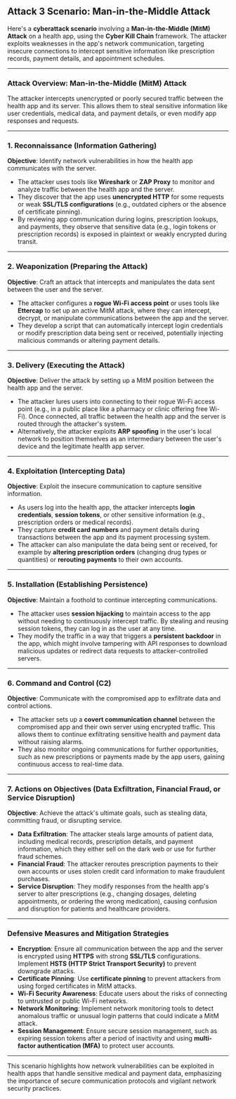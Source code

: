 ## **Attack 3 Scenario: Man-in-the-Middle Attack**


Here's a **cyberattack scenario** involving a **Man-in-the-Middle (MitM) Attack** on a health app, using the **Cyber Kill Chain** framework. The attacker exploits weaknesses in the app's network communication, targeting insecure connections to intercept sensitive information like prescription records, payment details, and appointment schedules.

* * * * *

### **Attack Overview: Man-in-the-Middle (MitM) Attack**

The attacker intercepts unencrypted or poorly secured traffic between the health app and its server. This allows them to steal sensitive information like user credentials, medical data, and payment details, or even modify app responses and requests.

* * * * *

### 1\. **Reconnaissance** (Information Gathering)

**Objective**: Identify network vulnerabilities in how the health app communicates with the server.

-   The attacker uses tools like **Wireshark** or **ZAP Proxy** to monitor and analyze traffic between the health app and the server.
-   They discover that the app uses **unencrypted HTTP** for some requests or weak **SSL/TLS configurations** (e.g., outdated ciphers or the absence of certificate pinning).
-   By reviewing app communication during logins, prescription lookups, and payments, they observe that sensitive data (e.g., login tokens or prescription records) is exposed in plaintext or weakly encrypted during transit.

* * * * *

### 2\. **Weaponization** (Preparing the Attack)

**Objective**: Craft an attack that intercepts and manipulates the data sent between the user and the server.

-   The attacker configures a **rogue Wi-Fi access point** or uses tools like **Ettercap** to set up an active MitM attack, where they can intercept, decrypt, or manipulate communications between the app and the server.
-   They develop a script that can automatically intercept login credentials or modify prescription data being sent or received, potentially injecting malicious commands or altering payment details.

* * * * *

### 3\. **Delivery** (Executing the Attack)

**Objective**: Deliver the attack by setting up a MitM position between the health app and the server.

-   The attacker lures users into connecting to their rogue Wi-Fi access point (e.g., in a public place like a pharmacy or clinic offering free Wi-Fi). Once connected, all traffic between the health app and the server is routed through the attacker's system.
-   Alternatively, the attacker exploits **ARP spoofing** in the user's local network to position themselves as an intermediary between the user's device and the legitimate health app server.

* * * * *

### 4\. **Exploitation** (Intercepting Data)

**Objective**: Exploit the insecure communication to capture sensitive information.

-   As users log into the health app, the attacker intercepts **login credentials**, **session tokens**, or other sensitive information (e.g., prescription orders or medical records).
-   They capture **credit card numbers** and payment details during transactions between the app and its payment processing system.
-   The attacker can also manipulate the data being sent or received, for example by **altering prescription orders** (changing drug types or quantities) or **rerouting payments** to their own accounts.

* * * * *

### 5\. **Installation** (Establishing Persistence)

**Objective**: Maintain a foothold to continue intercepting communications.

-   The attacker uses **session hijacking** to maintain access to the app without needing to continuously intercept traffic. By stealing and reusing session tokens, they can log in as the user at any time.
-   They modify the traffic in a way that triggers a **persistent backdoor** in the app, which might involve tampering with API responses to download malicious updates or redirect data requests to attacker-controlled servers.

* * * * *

### 6\. **Command and Control (C2)**

**Objective**: Communicate with the compromised app to exfiltrate data and control actions.

-   The attacker sets up a **covert communication channel** between the compromised app and their own server using encrypted traffic. This allows them to continue exfiltrating sensitive health and payment data without raising alarms.
-   They also monitor ongoing communications for further opportunities, such as new prescriptions or payments made by the app users, gaining continuous access to real-time data.

* * * * *

### 7\. **Actions on Objectives** (Data Exfiltration, Financial Fraud, or Service Disruption)

**Objective**: Achieve the attack's ultimate goals, such as stealing data, committing fraud, or disrupting service.

-   **Data Exfiltration**: The attacker steals large amounts of patient data, including medical records, prescription details, and payment information, which they either sell on the dark web or use for further fraud schemes.
-   **Financial Fraud**: The attacker reroutes prescription payments to their own accounts or uses stolen credit card information to make fraudulent purchases.
-   **Service Disruption**: They modify responses from the health app's server to alter prescriptions (e.g., changing dosages, deleting appointments, or ordering the wrong medication), causing confusion and disruption for patients and healthcare providers.

* * * * *

### Defensive Measures and Mitigation Strategies

-   **Encryption**: Ensure all communication between the app and the server is encrypted using **HTTPS** with strong **SSL/TLS** configurations. Implement **HSTS (HTTP Strict Transport Security)** to prevent downgrade attacks.
-   **Certificate Pinning**: Use **certificate pinning** to prevent attackers from using forged certificates in MitM attacks.
-   **Wi-Fi Security Awareness**: Educate users about the risks of connecting to untrusted or public Wi-Fi networks.
-   **Network Monitoring**: Implement network monitoring tools to detect anomalous traffic or unusual login patterns that could indicate a MitM attack.
-   **Session Management**: Ensure secure session management, such as expiring session tokens after a period of inactivity and using **multi-factor authentication (MFA)** to protect user accounts.

* * * * *

This scenario highlights how network vulnerabilities can be exploited in health apps that handle sensitive medical and payment data, emphasizing the importance of secure communication protocols and vigilant network security practices.